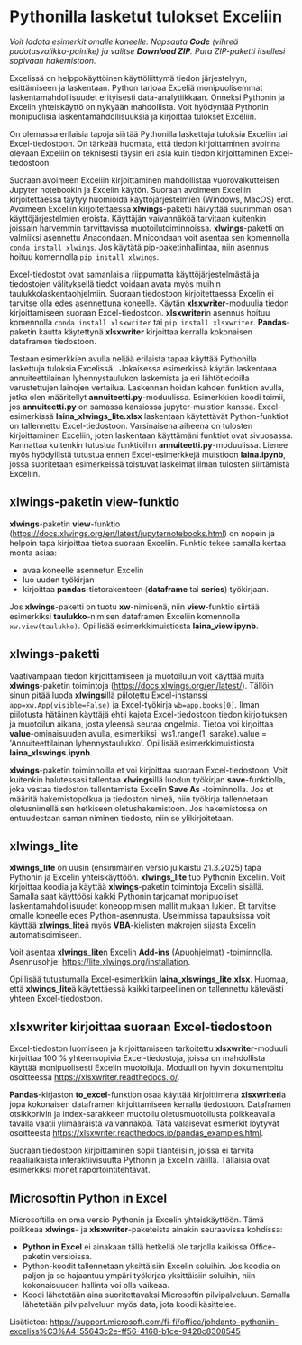 # Pythonilla lasketut tulokset Exceliin

*Voit ladata esimerkit omalle koneelle: Napsauta **Code** (vihreä pudotusvalikko-painike) ja valitse **Download ZIP**. Pura ZIP-paketti itsellesi sopivaan hakemistoon.*

Excelissä on helppokäyttöinen käyttöliittymä tiedon järjestelyyn, esittämiseen ja laskentaan. Python tarjoaa Exceliä monipuolisemmat laskentamahdollisuudet erityisesti data-analytiikkaan. Onneksi Pythonin ja Excelin yhteiskäyttö on nykyään mahdollista. Voit hyödyntää Pythonin monipuolisia laskentamahdollisuuksia ja kirjoittaa tulokset Exceliin.

On olemassa erilaisia tapoja siirtää Pythonilla laskettuja tuloksia Exceliin tai Excel-tiedostoon. On tärkeää huomata, että tiedon kirjoittaminen avoinna olevaan Exceliin on teknisesti täysin eri asia kuin tiedon kirjoittaminen Excel-tiedostoon. 

Suoraan avoimeen Exceliin kirjoittaminen mahdollistaa vuorovaikutteisen Jupyter notebookin ja Excelin käytön. Suoraan avoimeen Exceliin kirjoitettaessa täytyy huomioida käyttöjärjestelmien (Windows, MacOS) erot. Avoimeen Exceliin kirjoitettaessa **xlwings**-paketti häivyttää suurimman osan käyttöjärjestelmien eroista. Käyttäjän vaivannäköä tarvitaan kuitenkin joissain harvemmin tarvittavissa muotoilutoiminnoissa. **xlwings**-paketti on valmiiksi asennettu Anacondaan. Minicondaan voit asentaa sen komennolla `conda install xlwings`. Jos käytätä pip-paketinhallintaa, niin asennus hoituu komennolla `pip install xlwings`.

Excel-tiedostot ovat samanlaisia riippumatta käyttöjärjestelmästä ja tiedostojen välityksellä tiedot voidaan avata myös muihin taulukkolaskentaohjelmiin. Suoraan tiedostoon kirjoitettaessa Excelin ei tarvitse olla edes asennettuna koneelle. Käytän **xlsxwriter**-moduulia tiedon kirjoittamiseen suoraan Excel-tiedostoon. **xlsxwriter**in asennus hoituu komennolla `conda install xlsxwriter` tai `pip install xlsxwriter`. **Pandas**-paketin kautta käytettynä **xlsxwriter** kirjoittaa kerralla kokonaisen dataframen tiedostoon.

Testaan esimerkkien avulla neljää erilaista tapaa käyttää Pythonilla laskettuja tuloksia Excelissä.. Jokaisessa esimerkissä käytän laskentana annuiteettilainan lyhennystaulukon laskemista ja eri lähtötiedoilla varustettujen lainojen vertailua. Laskennan hoidan kahden funktion avulla, jotka olen määritellyt **annuiteetti.py**-moduulissa. Esimerkkien koodi toimii, jos **annuiteetti.py** on samassa kansiossa jupyter-muistion kanssa. Excel-esimerkissä **laina_xlwings_lite.xlsx** laskentaan käytettävät Python-funktiot on tallennettu Excel-tiedostoon. Varsinaisena aiheena on tulosten kirjoittaminen Exceliin, joten laskentaan käyttämäni funktiot ovat sivuosassa. Kannattaa kuitenkin tutustua funktioihin **annuiteetti.py**-moduulissa. Lienee myös hyödyllistä tutustua ennen Excel-esimerkkejä muistioon **laina.ipynb**, jossa suoritetaan esimerkeissä toistuvat laskelmat ilman tulosten siirtämistä Exceliin.

## xlwings-paketin view-funktio

**xlwings**-paketin **view**-funktio (https://docs.xlwings.org/en/latest/jupyternotebooks.html) on nopein ja helpoin tapa kirjoittaa tietoa suoraan Exceliin. Funktio tekee samalla kertaa monta asiaa: 
- avaa koneelle asennetun Excelin
- luo uuden työkirjan
- kirjoittaa **pandas**-tietorakenteen (**dataframe** tai **series**) työkirjaan.

Jos **xlwings**-paketti on tuotu **xw**-nimisenä, niin **view**-funktio siirtää esimerkiksi **taulukko**-nimisen dataframen Exceliin komennolla `xw.view(taulukko)`. Opi lisää esimerkkimuistiosta **laina_view.ipynb**.

## xlwings-paketti

Vaativampaan tiedon kirjoittamiseen ja muotoiluun voit käyttää muita **xlwings**-paketin toimintoja (https://docs.xlwings.org/en/latest/). Tällöin sinun pitää luoda **xlwings**illä piilotettu Excel-instanssi `app=xw.App(visible=False)` ja Excel-työkirja `wb=app.books[0]`. Ilman piilotusta hätäinen käyttäjä ehtii kajota Excel-tiedostoon tiedon kirjoituksen ja muotoilun aikana, josta yleensä seuraa ongelmia. Tietoa voi kirjoittaa **value**-ominaisuuden avulla, esimerkiksi `ws1.range(1, sarake).value = 'Annuiteettilainan lyhennystaulukko'. Opi lisää esimerkkimuistiosta **laina_xlswings.ipynb**.

**xlwings**-paketin toiminnoilla et voi kirjoittaa suoraan Excel-tiedostoon. Voit kuitenkin halutessasi tallentaa **xlwings**illä luodun työkirjan **save**-funktiolla, joka vastaa tiedoston tallentamista Excelin **Save As** -toiminnolla. Jos et määritä hakemistopolkua ja tiedoston nimeä, niin työkirja tallennetaan oletusnimellä sen hetkiseen oletushakemistoon. Jos hakemistossa on entuudestaan saman niminen tiedosto, niin se ylikirjoitetaan.

## xlwings_lite

**xlwings_lite** on uusin (ensimmäinen versio julkaistu 21.3.2025) tapa Pythonin ja Excelin yhteiskäyttöön. **xlwings_lite** tuo Pythonin Exceliin. Voit kirjoittaa koodia ja käyttää **xlwings**-paketin toimintoja Excelin sisällä. Samalla saat käyttöösi kaikki Pythonin tarjoamat monipuoliset laskentamahdollisuudet koneoppimisen mallit mukaan lukien. Et tarvitse omalle koneelle edes Python-asennusta. Useimmissa tapauksissa voit käyttää **xlwings_lite**ä myös **VBA**-kielisten makrojen sijasta Excelin automatisoimiseen. 

Voit asentaa **xlwings_lite**n Excelin **Add-ins** (Apuohjelmat) -toiminnolla. Asennusohje: https://lite.xlwings.org/installation.

Opi lisää tutustumalla Excel-esimerkkiin **laina_xlswings_lite.xlsx**. Huomaa, että **xlwings_lite**ä käytettäessä kaikki tarpeellinen on tallennettu kätevästi yhteen Excel-tiedostoon.

## xlsxwriter kirjoittaa suoraan Excel-tiedostoon

Excel-tiedoston luomiseen ja kirjoittamiseen tarkoitettu **xlsxwriter**-moduuli kirjoittaa 100 % yhteensopivia Excel-tiedostoja, joissa on mahdollista käyttää monipuolisesti Excelin muotoiluja. Moduuli on hyvin dokumentoitu osoitteessa https://xlsxwriter.readthedocs.io/.

**Pandas**-kirjaston **to_excel**-funktion osaa käyttää kirjoittimena **xlsxwriter**ia jopa kokonaisen dataframen kirjoittamiseen kerralla tiedostoon. Dataframen otsikkorivin ja index-sarakkeen muotoilu oletusmuotoilusta poikkeavalla tavalla vaatii ylimääräistä vaivannäköä. Tätä valaisevat esimerkit löytyvät osoitteesta https://xlsxwriter.readthedocs.io/pandas_examples.html. 

Suoraan tiedostoon kirjoittaminen sopii tilanteisiin, joissa ei tarvita reaaliaikaista interaktiivisuutta Pythonin ja Excelin välillä. Tällaisia ovat esimerkiksi monet raportointitehtävät.

## Microsoftin Python in Excel

Microsoftilla on oma versio Pythonin ja Excelin yhteiskäyttöön. Tämä poikkeaa **xlwings**- ja **xlsxwriter**-paketeista ainakin seuraavissa kohdissa:
- **Python in Excel** ei ainakaan tällä hetkellä ole tarjolla kaikissa Office-paketin versioissa.
- Python-koodit tallennetaan yksittäisiin Excelin soluihin. Jos koodia on paljon ja se hajaantuu ympäri työkirjaa yksittäisiin soluihin, niin kokonaisuuden hallinta voi olla vaikeaa.
- Koodi lähetetään aina suoritettavaksi Microsoftin pilvipalveluun. Samalla lähetetään pilvipalveluun myös data, jota koodi käsittelee.

Lisätietoa: https://support.microsoft.com/fi-fi/office/johdanto-pythoniin-exceliss%C3%A4-55643c2e-ff56-4168-b1ce-9428c8308545














